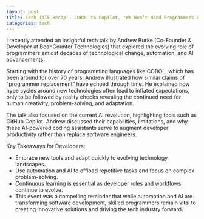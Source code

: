 ```yaml
---
layout: post
title: Tech Talk Recap - COBOL to Copilot, "We Won’t Need Programmers Anymore..?" with Andrew Burke
categories: tech
---
```


I recently attended an insightful tech talk by Andrew Burke (Co-Founder & Developer at BeanCounter Technologies) that explored the evolving role of programmers amidst decades of technological change, automation, and AI advancements.

Starting with the history of programming languages like COBOL, which has been around for over 70 years, Andrew illustrated how similar claims of “programmer replacement” have echoed through time. He explained how hype cycles around new technologies often lead to inflated expectations, only to be followed by reality checks revealing the continued need for human creativity, problem-solving, and adaptation.

The talk also focused on the current AI revolution, highlighting tools such as GitHub Copilot. Andrew discussed their capabilities, limitations, and why these AI-powered coding assistants serve to augment developer productivity rather than replace software engineers.

Key Takeaways for Developers:

- Embrace new tools and adapt quickly to evolving technology landscapes.
- Use automation and AI to offload repetitive tasks and focus on complex problem-solving.
- Continuous learning is essential as developer roles and workflows continue to evolve.
- This event was a compelling reminder that while automation and AI are transforming software development, skilled programmers remain vital to creating innovative solutions and driving the tech industry forward.